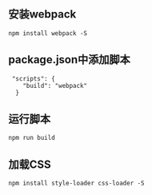 ## 安装webpack
```
npm install webpack -S
```
## package.json中添加脚本
```
 "scripts": {
    "build": "webpack"
  }
```
## 运行脚本
```
npm run build
```

## 加载CSS
```
npm install style-loader css-loader -S
```